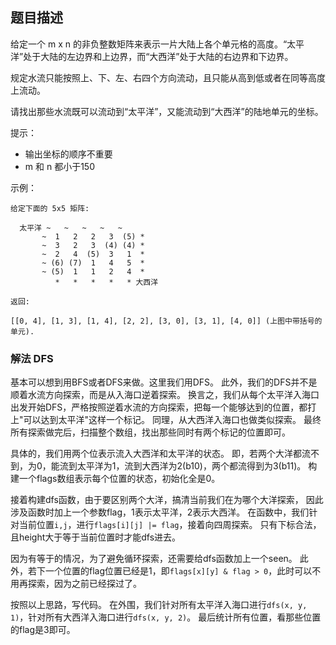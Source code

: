 ## 题目描述
给定一个 m x n 的非负整数矩阵来表示一片大陆上各个单元格的高度。“太平洋”处于大陆的左边界和上边界，而“大西洋”处于大陆的右边界和下边界。

规定水流只能按照上、下、左、右四个方向流动，且只能从高到低或者在同等高度上流动。

请找出那些水流既可以流动到“太平洋”，又能流动到“大西洋”的陆地单元的坐标。

提示：
- 输出坐标的顺序不重要
- m 和 n 都小于150
 

示例：
```
给定下面的 5x5 矩阵:

  太平洋 ~   ~   ~   ~   ~ 
       ~  1   2   2   3  (5) *
       ~  3   2   3  (4) (4) *
       ~  2   4  (5)  3   1  *
       ~ (6) (7)  1   4   5  *
       ~ (5)  1   1   2   4  *
          *   *   *   *   * 大西洋

返回:

[[0, 4], [1, 3], [1, 4], [2, 2], [3, 0], [3, 1], [4, 0]] (上图中带括号的单元).
```

### 解法 DFS
基本可以想到用BFS或者DFS来做。这里我们用DFS。
此外，我们的DFS并不是顺着水流方向探索，而是从入海口逆着探索。
换言之，我们从每个太平洋入海口出发开始DFS，严格按照逆着水流的方向探索，把每一个能够达到的位置，都打上"可以达到太平洋"这样一个标记。
同理，从大西洋入海口也做类似探索。
最终所有探索做完后，扫描整个数组，找出那些同时有两个标记的位置即可。

具体的，我们用两个位表示流入大西洋和太平洋的状态。
即，若两个大洋都流不到，为0，能流到太平洋为1，流到大西洋为2(b10)，两个都流得到为3(b11)。
构建一个flags数组表示每个位置的状态，初始化全是0。

接着构建dfs函数，由于要区别两个大洋，搞清当前我们在为哪个大洋探索，
因此涉及函数时加上一个参数flag，1表示太平洋，2表示大西洋。
在函数中，我们针对当前位置`i,j`，进行`flags[i][j] |= flag`，接着向四周探索。
只有下标合法，且height大于等于当前位置时才能dfs进去。

因为有等于的情况，为了避免循环探索，还需要给dfs函数加上一个seen。
此外，若下一个位置的flag位置已经是1，即`flags[x][y] & flag > 0`，此时可以不用再探索，因为之前已经探过了。

按照以上思路，写代码。
在外围，我们针对所有太平洋入海口进行`dfs(x, y, 1)`，针对所有大西洋入海口进行`dfs(x, y, 2)`。
最后统计所有位置，看那些位置的flag是3即可。